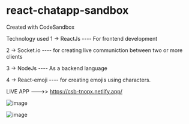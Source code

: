 # react-chatapp-sandbox
Created with CodeSandbox

Technology used
1 -> ReactJs
  ---- For frontend development
  
2 -> Socket.io
  ---- for creating live communiction between two or more clients
  
3 -> NodeJs
  ---- As a backend language
  
4 -> React-emoji
  ---- for creating emojis using characters.

LIVE APP --->> https://csb-tnopx.netlify.app/

![image](https://user-images.githubusercontent.com/76567906/128072377-36f0eb6f-61ea-4142-8e03-19a9929eff9e.png)

![image](https://user-images.githubusercontent.com/76567906/128072541-bd11d8a4-6e59-4f0b-a23e-42e8d6a1112e.png)
